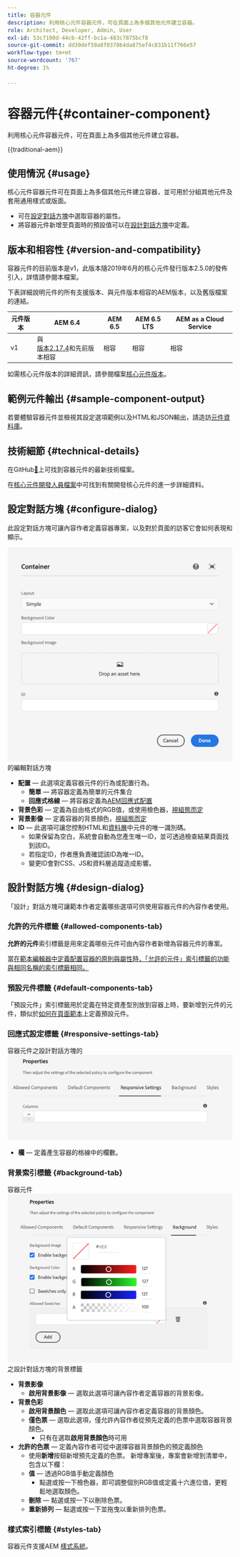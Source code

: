 ```yaml
---
title: 容器元件
description: 利用核心元件容器元件，可在頁面上為多個其他元件建立容器。
role: Architect, Developer, Admin, User
exl-id: 53c7190d-44cb-42ff-bc1a-483c7875bcf8
source-git-commit: dd30def59a8f037864da875ef4c831b11f766e57
workflow-type: tm+mt
source-wordcount: '767'
ht-degree: 1%

---
```



# 容器元件{#container-component}

利用核心元件容器元件，可在頁面上為多個其他元件建立容器。

{{traditional-aem}}

## 使用情況 {#usage}

核心元件容器元件可在頁面上為多個其他元件建立容器，並可用於分組其他元件及套用通用樣式或版面。

* 可在[設定對話方塊](#configure-dialog)中選取容器的屬性。
* 將容器元件新增至頁面時的預設值可以在[設計對話方塊](#design-dialog)中定義。

## 版本和相容性 {#version-and-compatibility}

容器元件的目前版本是v1，此版本隨2019年6月的核心元件發行版本2.5.0的發佈引入，詳情請參閱本檔案。

下表詳細說明元件的所有支援版本、與元件版本相容的AEM版本，以及舊版檔案的連結。

| 元件版本 | AEM 6.4 | AEM 6.5 | AEM 6.5 LTS | AEM as a Cloud Service |
|--- |--- |---|---|---|
| v1 | 與<br>[版本2.17.4](/help/versions.md)和先前版本相容 | 相容 | 相容 | 相容 |

如需核心元件版本的詳細資訊，請參閱檔案[核心元件版本](/help/versions.md)。

## 範例元件輸出 {#sample-component-output}

若要體驗容器元件並檢視其設定選項範例以及HTML和JSON輸出，請造訪[元件資料庫](https://adobe.com/go/aem_cmp_library_container_tw)。

## 技術細節 {#technical-details}

在GitHub[&#128279;](https://adobe.com/go/aem_cmp_tech_container_v1_tw)上可找到容器元件的最新技術檔案。

在[核心元件開發人員檔案](/help/developing/overview.md)中可找到有關開發核心元件的進一步詳細資料。

## 設定對話方塊 {#configure-dialog}

此設定對話方塊可讓內容作者定義容器專案，以及對於頁面的訪客它會如何表現和顯示。

![容器元件](/help/assets/container-edit.png)的編輯對話方塊

* **配置** — 此選項定義容器元件的行為或配置行為。
   * **簡單** — 將容器定義為簡單的元件集合
   * **回應式格線** — 將容器定義為[AEM回應式配置](https://experienceleague.adobe.com/docs/experience-manager-cloud-service/sites/authoring/features/responsive-layout.html?lang=zh-Hant)
* **背景色彩** — 定義為自由格式的RGB值，或使用檢色器，[視組態而定](#background-tab)
* **背景影像** — 定義容器的背景顏色，[視組態而定](#background-tab)
* **ID** — 此選項可讓您控制HTML和[資料層](/help/developing/data-layer/overview.md)中元件的唯一識別碼。
   * 如果保留為空白，系統會自動為您產生唯一ID，並可透過檢查結果頁面找到該ID。
   * 若指定ID，作者應負責確認該ID為唯一ID。
   * 變更ID會對CSS、JS和資料層追蹤造成影響。

## 設計對話方塊 {#design-dialog}

「設計」對話方塊可讓範本作者定義哪些選項可供使用容器元件的內容作者使用。

### 允許的元件標籤 {#allowed-components-tab}

**允許的元件**&#x200B;索引標籤是用來定義哪些元件可由內容作者新增為容器元件的專案。

當[在範本編輯器中定義配置容器的原則與屬性時，「允許的元件」索引標籤的功能與相同名稱的索引標籤相同。](https://experienceleague.adobe.com/docs/experience-manager-cloud-service/sites/authoring/features/templates.html?lang=zh-Hant)

### 預設元件標籤 {#default-components-tab}

「預設元件」索引標籤用於定義在特定資產型別放到容器上時，要新增到元件的元件，類似於[如何在頁面範本](https://experienceleague.adobe.com/docs/experience-manager-cloud-service/sites/authoring/features/templates.html?lang=zh-Hant)上定義預設元件。

### 回應式設定標籤 {#responsive-settings-tab}

容器元件之設計對話方塊的![回應式設定標籤](/help/assets/container-design-responsive.png)

* **欄** — 定義產生容器的格線中的欄數。

### 背景索引標籤 {#background-tab}

容器元件![&#128279;](/help/assets/container-design-background.png)之設計對話方塊的背景標籤

* **背景影像**
   * **啟用背景影像** — 選取此選項可讓內容作者定義容器的背景影像。
* **背景色彩**
   * **啟用背景顏色** — 選取此選項可讓內容作者定義容器的背景顏色。
   * **僅色票** — 選取此選項，僅允許內容作者從預先定義的色票中選取容器背景顏色。
      * 只有在選取&#x200B;**啟用背景顏色**&#x200B;時可用
* **允許的色票** — 定義內容作者可從中選擇容器背景顏色的預定義顏色
   * 使用&#x200B;**新增**&#x200B;按鈕新增預先定義的色票。 新增專案後，專案會新增到清單中，包含以下欄：
   * **值** — 透過RGB值手動定義顏色
      * 點選或按一下檢色器，即可調整個別RGB值或定義十六進位值，更輕鬆地選取顏色。
   * **刪除** — 點選或按一下以刪除色票。
   * **重新排列** — 點選或按一下並拖曳以重新排列色票。

### 樣式索引標籤 {#styles-tab}

容器元件支援AEM [樣式系統](/help/get-started/authoring.md#component-styling)。
